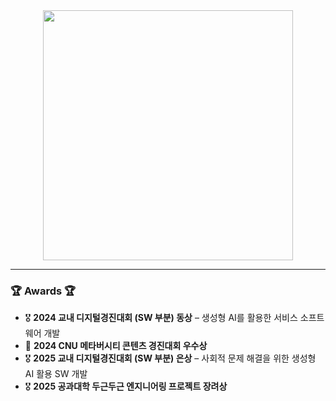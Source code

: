 <!--타이틀 부분-->
<div align="center">
  <img src="https://media1.tenor.com/m/Z0gQw-L03vAAAAAd/park-myeongsu-study.gif" style="width: 400px; height: auto;" />
</div>

<hr>

<h3>🏆 Awards 🏆</h3>
<ul>
  <li>🎖️ <strong>2024 교내 디지털경진대회 (SW 부분) 동상</strong> – 생성형 AI를 활용한 서비스 소프트웨어 개발</li>
  <li>🏅 <strong>2024 CNU 메타버시티 콘텐츠 경진대회 우수상</strong></li>
  <li>🎖️ <strong>2025 교내 디지털경진대회 (SW 부분) 은상</strong> – 사회적 문제 해결을 위한 생성형 AI 활용 SW 개발</li>
  <li>🎖️ <strong>2025 공과대학 두근두근 엔지니어링 프로젝트 장려상</strong></li>
</ul>

